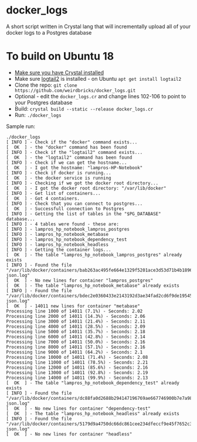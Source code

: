 # docker_logs
A short script written in Crystal lang that will incrementally upload all of your docker logs to a Postgres database

# To build on Ubuntu 18

* [Make sure you have Crystal installed](https://crystal-lang.org/docs/installation/on_debian_and_ubuntu.html)
* Make sure [logtail2](https://packages.ubuntu.com/cosmic/admin/logtail) is installed - on Ubuntu `apt get install logtail2`
* Clone the repo: `git clone https://github.com/weirdbricks/docker_logs.git`
* Optional - edit the `docker_logs.cr` and change lines 102-106 to point to your Postgres database
* Build: `crystal build --static --release docker_logs.cr`
* Run: `./docker_logs`

Sample run:

```
./docker_logs 
[ INFO ] - Check if the "docker" command exists...
[  OK  ] - the "docker" command has been found
[ INFO ] - Check if the "logtail2" command exists...
[  OK  ] - the "logtail2" command has been found
[ INFO ] - Check if we can get the hostname...
[  OK  ] - I got the hostname: "lampros-HP-Notebook"
[ INFO ] - Check if docker is running...
[  OK  ] - the docker service is running
[ INFO ] - Checking if we got the docker root directory...
[  OK  ] - I got the docker root directory: "/var/lib/docker"
[ INFO ] - Get list of containers...
[  OK  ] - Got 4 containers.
[ INFO ] - Check that you can connect to postgres...
[  OK  ] - Successfull connection to Postgres
[ INFO ] - Getting the list of tables in the "$PG_DATABASE" database...
[ INFO ] - 4 tables were found - these are:
[ INFO ] - lampros_hp_notebook_lampros_postgres
[ INFO ] - lampros_hp_notebook_metabase
[ INFO ] - lampros_hp_notebook_dependency_test
[ INFO ] - lampros_hp_notebook_headless
[ INFO ] - Getting the container logs...
[  OK  ] - The table "lampros_hp_notebook_lampros_postgres" already exists
[ INFO ] - Found the file "/var/lib/docker/containers/bab263ac495fe664e1329f5201ace3d53d71b4b1896bf6f0170d0c3bc80c791e/bab263ac495fe664e1329f5201ace3d53d71b4b1896bf6f0170d0c3bc80c791e-json.log"
[  OK  ] - No new lines for container "lampros_postgres"
[  OK  ] - The table "lampros_hp_notebook_metabase" already exists
[ INFO ] - Found the file "/var/lib/docker/containers/bdec2e0360433e2143192d3ae34fad2cd6f9de19545ad6b7d39bf0bab3ab216b/bdec2e0360433e2143192d3ae34fad2cd6f9de19545ad6b7d39bf0bab3ab216b-json.log"
[  OK  ] - 14011 new lines for container "metabase"
Processing line 1000 of 14011 (7.1%) - Seconds: 2.02
Processing line 2000 of 14011 (14.3%) - Seconds: 2.06
Processing line 3000 of 14011 (21.4%) - Seconds: 2.11
Processing line 4000 of 14011 (28.5%) - Seconds: 2.09
Processing line 5000 of 14011 (35.7%) - Seconds: 2.18
Processing line 6000 of 14011 (42.8%) - Seconds: 2.14
Processing line 7000 of 14011 (50.0%) - Seconds: 2.16
Processing line 8000 of 14011 (57.1%) - Seconds: 2.16
Processing line 9000 of 14011 (64.2%) - Seconds: 2.1
Processing line 10000 of 14011 (71.4%) - Seconds: 2.08
Processing line 11000 of 14011 (78.5%) - Seconds: 2.21
Processing line 12000 of 14011 (85.6%) - Seconds: 2.16
Processing line 13000 of 14011 (92.8%) - Seconds: 2.19
Processing line 14000 of 14011 (99.9%) - Seconds: 2.13
[  OK  ] - The table "lampros_hp_notebook_dependency_test" already exists
[ INFO ] - Found the file "/var/lib/docker/containers/dc88fa0d2688b294147196769ae667746900b7e7a98c538ee8bc474e0dd74dc5/dc88fa0d2688b294147196769ae667746900b7e7a98c538ee8bc474e0dd74dc5-json.log"
[  OK  ] - No new lines for container "dependency-test"
[  OK  ] - The table "lampros_hp_notebook_headless" already exists
[ INFO ] - Found the file "/var/lib/docker/containers/5179d9a4750dc66dc861cee234dfeccf9e45f7652c3ad1e74af4f70157269364/5179d9a4750dc66dc861cee234dfeccf9e45f7652c3ad1e74af4f70157269364-json.log"
[  OK  ] - No new lines for container "headless"
```
